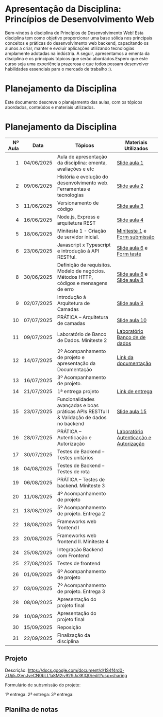 # Apresentação da Disciplina: Princípios de Desenvolvimento Web

Bem-vindos à disciplina de Princípios de Desenvolvimento Web! Esta disciplina tem como objetivo proporcionar uma base sólida nos principais conceitos e práticas do desenvolvimento web backend, capacitando os alunos a criar, manter e evoluir aplicações utilizando tecnologias amplamente adotadas na indústria. A seguir, apresentamos a ementa da disciplina e os principais tópicos que serão abordados.Espero que este curso seja uma experiência prazerosa e que todos possam desenvolver habilidades essenciais para o mercado de trabalho :).

# Planejamento da Disciplina

Este documento descreve o planejamento das aulas, com os tópicos abordados, conteúdos e materiais utilizados.

# Planejamento da Disciplina


| Nº Aula | Data       | Tópicos                                                                 | Materiais Utilizados |
|--------:|------------|-------------------------------------------------------------------------|-----------------------|
| 1       | 04/06/2025 | Aula de apresentação da disciplina: ementa, avaliações e etc            | [Slide aula 1](aulas/aula1.pdf)|
| 2       | 09/06/2025 | História e evolução do desenvolvimento web. Ferramentas e tecnologias   | [Slide aula 2](aulas/aula2.pdf)|
| 3       | 11/06/2025 | Versionamento de código                                                 | [Slide aula 3](aulas/aula3.pdf)|
| 4       | 16/06/2025 | Node.js, Express e arquitetura REST                                     | [Slide aula 4](aulas/aula4.pdf)|
| 5       | 18/06/2025 | Miniteste 1 - Criação de servidor inicial.                              | [Miniteste 1](aulas/miniteste1.pdf) e [Form submissão](https://forms.gle/ZbQkbbHstqUUZyrR7)|
| 6       | 23/06/2025 | Javascript x Typescript e introdução à API RESTful.                     | [Slide aula 6](aulas/aula6.pdf) e [Form teste](https://forms.gle/6i9LZKYBcyiEobJP8)                      |
| 8       | 30/06/2025 | Definição de requisitos. Modelo de negócios. Métodos HTTP, códigos e mensagens de erro | [Slide aula 8](aulas/aula8.pdf) e [Slide aula 8](aulas/aula81.pdf)             |
| 9       | 02/07/2025 | Introdução à Arquitetura de Camadas                                     |[Slide aula 9](aulas/aula9.pdf)|
| 10      | 07/07/2025 | PRÁTICA – Arquitetura de camadas                                        |[Slide aula 10](aulas/aula10.pdf)|
| 11      | 09/07/2025 | Laboratório de Banco de Dados. Miniteste 2                              |[Laboratório Banco de de dados](https://encurtador.com.br/BNO45)|
| 12      | 14/07/2025 | 2º Acompanhamento de projeto e apresentação da Documentação             |[Link da documentação](https://docs.google.com/document/d/1MWgy05bVqY-XpS94MN9547IHQQD2CYNVh6NZ-eTQZa4/edit?usp=sharing)|
| 13      | 16/07/2025 | 3º Acompanhamento de projeto.                                           |                       |
| 14      | 21/07/2025 | 1ª entrega projeto                                                      |[Link de entrega](https://forms.gle/86gHeeyfrHZUBLW67)|
| 15      | 23/07/2025 | Funcionalidades avançadas e boas práticas APIs RESTful I & Validação de dados no backend  |[Slide aula 15](aulas/aula15.pdf)                 |
| 16      | 28/07/2025 | PRÁTICA – Autenticação e Autorização                                    |[Laboratório Autenticação e Autorização](https://docs.google.com/document/d/1_0mFIHrHtymhN1EI62MTysMgo7GcVS7nWA9EB__oo8U/edit?usp=sharing)                       |
| 17      | 30/07/2025 | Testes de Backend – Testes unitários                                    |                       |
| 18      | 04/08/2025 | Testes de Backend – Testes de rota                                      |                       |
| 19      | 06/08/2025 | PRÁTICA – Testes de backend. Miniteste 3                                |                       |
| 20      | 11/08/2025 | 4º Acompanhamento de projeto                                             |                       |
| 21      | 13/08/2025 | 5º Acompanhamento de projeto. Entrega 2                                 |                       |
| 22      | 18/08/2025 | Frameworks web frontend I                                               |                       |
| 23      | 20/08/2025 | Frameworks web frontend II. Miniteste 4                                 |                       |
| 24      | 25/08/2025 | Integração Backend com Frontend                                         |                       |
| 25      | 27/08/2025 | Testes de frontend                                                       |                       |
| 26      | 01/09/2025 | 6º Acompanhamento de projeto                                             |                       |
| 27      | 03/09/2025 | 7º Acompanhamento de projeto. Entrega 3                                 |                       |
| 28      | 08/09/2025 | Apresentação do projeto final                                           |                       |
| 29      | 10/09/2025 | Apresentação do projeto final                                           |                       |
| 30      | 15/09/2025 | Reposição                                                               |                       |
| 31      | 22/09/2025 | Finalização da disciplina                                               |                        |


## Projeto

Descrição: https://docs.google.com/document/d/1S4f4rd0-ZUjj5JXenJveCN0bLL1a8M2iv929Jx3KIQ0/edit?usp=sharing

Formulário de subsmissão do projeto: 

1ª entrega: 
2ª entrega:
3ª entrega:

## Planilha de notas
